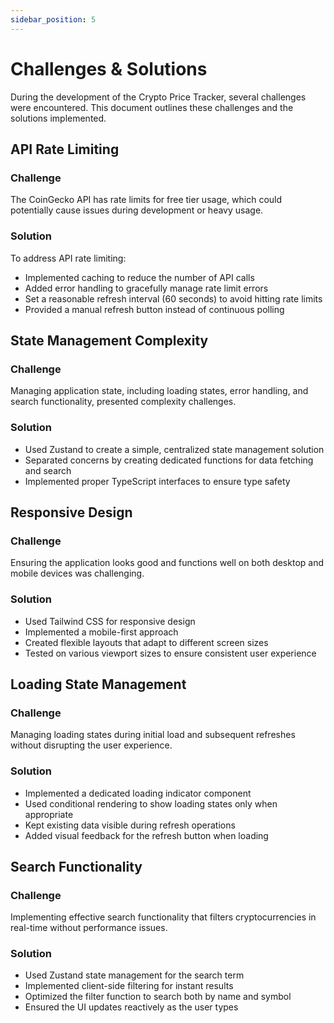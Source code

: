 ```yaml
---
sidebar_position: 5
---
```


# Challenges & Solutions

During the development of the Crypto Price Tracker, several challenges were encountered. This document outlines these challenges and the solutions implemented.

## API Rate Limiting

### Challenge
The CoinGecko API has rate limits for free tier usage, which could potentially cause issues during development or heavy usage.

### Solution
To address API rate limiting:
- Implemented caching to reduce the number of API calls
- Added error handling to gracefully manage rate limit errors
- Set a reasonable refresh interval (60 seconds) to avoid hitting rate limits
- Provided a manual refresh button instead of continuous polling

## State Management Complexity

### Challenge
Managing application state, including loading states, error handling, and search functionality, presented complexity challenges.

### Solution
- Used Zustand to create a simple, centralized state management solution
- Separated concerns by creating dedicated functions for data fetching and search
- Implemented proper TypeScript interfaces to ensure type safety

## Responsive Design

### Challenge
Ensuring the application looks good and functions well on both desktop and mobile devices was challenging.

### Solution
- Used Tailwind CSS for responsive design
- Implemented a mobile-first approach
- Created flexible layouts that adapt to different screen sizes
- Tested on various viewport sizes to ensure consistent user experience

## Loading State Management

### Challenge
Managing loading states during initial load and subsequent refreshes without disrupting the user experience.

### Solution
- Implemented a dedicated loading indicator component
- Used conditional rendering to show loading states only when appropriate
- Kept existing data visible during refresh operations
- Added visual feedback for the refresh button when loading

## Search Functionality

### Challenge
Implementing effective search functionality that filters cryptocurrencies in real-time without performance issues.

### Solution
- Used Zustand state management for the search term
- Implemented client-side filtering for instant results
- Optimized the filter function to search both by name and symbol
- Ensured the UI updates reactively as the user types